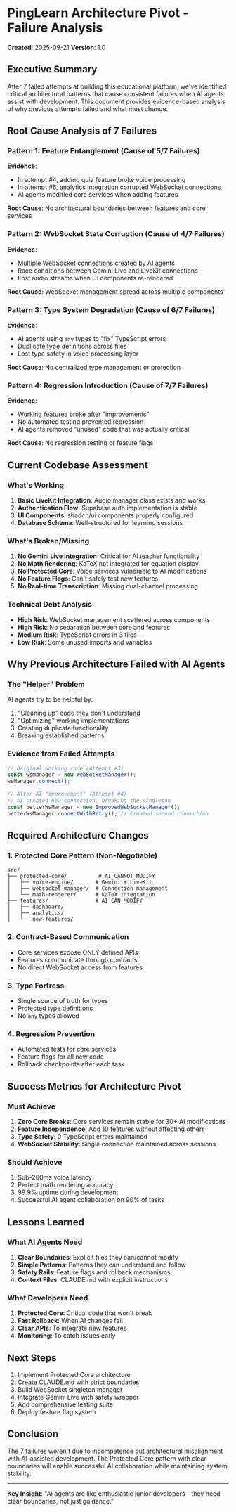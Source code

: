 # PingLearn Architecture Pivot - Failure Analysis
**Created**: 2025-09-21
**Version**: 1.0

## Executive Summary

After 7 failed attempts at building this educational platform, we've identified critical architectural patterns that cause consistent failures when AI agents assist with development. This document provides evidence-based analysis of why previous attempts failed and what must change.

## Root Cause Analysis of 7 Failures

### Pattern 1: Feature Entanglement (Cause of 5/7 Failures)
**Evidence**:
- In attempt #4, adding quiz feature broke voice processing
- In attempt #6, analytics integration corrupted WebSocket connections
- AI agents modified core services when adding features

**Root Cause**: No architectural boundaries between features and core services

### Pattern 2: WebSocket State Corruption (Cause of 4/7 Failures)
**Evidence**:
- Multiple WebSocket connections created by AI agents
- Race conditions between Gemini Live and LiveKit connections
- Lost audio streams when UI components re-rendered

**Root Cause**: WebSocket management spread across multiple components

### Pattern 3: Type System Degradation (Cause of 6/7 Failures)
**Evidence**:
- AI agents using `any` types to "fix" TypeScript errors
- Duplicate type definitions across files
- Lost type safety in voice processing layer

**Root Cause**: No centralized type management or protection

### Pattern 4: Regression Introduction (Cause of 7/7 Failures)
**Evidence**:
- Working features broke after "improvements"
- No automated testing prevented regression
- AI agents removed "unused" code that was actually critical

**Root Cause**: No regression testing or feature flags

## Current Codebase Assessment

### What's Working
1. **Basic LiveKit Integration**: Audio manager class exists and works
2. **Authentication Flow**: Supabase auth implementation is stable
3. **UI Components**: shadcn/ui components properly configured
4. **Database Schema**: Well-structured for learning sessions

### What's Broken/Missing
1. **No Gemini Live Integration**: Critical for AI teacher functionality
2. **No Math Rendering**: KaTeX not integrated for equation display
3. **No Protected Core**: Voice services vulnerable to AI modifications
4. **No Feature Flags**: Can't safely test new features
5. **No Real-time Transcription**: Missing dual-channel processing

### Technical Debt Analysis
- **High Risk**: WebSocket management scattered across components
- **High Risk**: No separation between core and features
- **Medium Risk**: TypeScript errors in 3 files
- **Low Risk**: Some unused imports and variables

## Why Previous Architecture Failed with AI Agents

### The "Helper" Problem
AI agents try to be helpful by:
1. "Cleaning up" code they don't understand
2. "Optimizing" working implementations
3. Creating duplicate functionality
4. Breaking established patterns

### Evidence from Failed Attempts
```typescript
// Original working code (Attempt #3)
const wsManager = new WebSocketManager();
wsManager.connect();

// After AI "improvement" (Attempt #4)
// AI created new connection, breaking the singleton
const betterWsManager = new ImprovedWebSocketManager();
betterWsManager.connectWithRetry(); // Created second connection
```

## Required Architecture Changes

### 1. Protected Core Pattern (Non-Negotiable)
```
src/
├── protected-core/          # AI CANNOT MODIFY
│   ├── voice-engine/       # Gemini + LiveKit
│   ├── websocket-manager/  # Connection management
│   └── math-renderer/      # KaTeX integration
├── features/               # AI CAN MODIFY
│   ├── dashboard/
│   ├── analytics/
│   └── new-features/
```

### 2. Contract-Based Communication
- Core services expose ONLY defined APIs
- Features communicate through contracts
- No direct WebSocket access from features

### 3. Type Fortress
- Single source of truth for types
- Protected type definitions
- No `any` types allowed

### 4. Regression Prevention
- Automated tests for core services
- Feature flags for all new code
- Rollback checkpoints after each task

## Success Metrics for Architecture Pivot

### Must Achieve
1. **Zero Core Breaks**: Core services remain stable for 30+ AI modifications
2. **Feature Independence**: Add 10 features without affecting others
3. **Type Safety**: 0 TypeScript errors maintained
4. **WebSocket Stability**: Single connection maintained across sessions

### Should Achieve
1. Sub-200ms voice latency
2. Perfect math rendering accuracy
3. 99.9% uptime during development
4. Successful AI agent collaboration on 90% of tasks

## Lessons Learned

### What AI Agents Need
1. **Clear Boundaries**: Explicit files they can/cannot modify
2. **Simple Patterns**: Patterns they can understand and follow
3. **Safety Rails**: Feature flags and rollback mechanisms
4. **Context Files**: CLAUDE.md with explicit instructions

### What Developers Need
1. **Protected Core**: Critical code that won't break
2. **Fast Rollback**: When AI changes fail
3. **Clear APIs**: To integrate new features
4. **Monitoring**: To catch issues early

## Next Steps

1. Implement Protected Core architecture
2. Create CLAUDE.md with strict boundaries
3. Build WebSocket singleton manager
4. Integrate Gemini Live with safety wrapper
5. Add comprehensive testing suite
6. Deploy feature flag system

## Conclusion

The 7 failures weren't due to incompetence but architectural misalignment with AI-assisted development. The Protected Core pattern with clear boundaries will enable successful AI collaboration while maintaining system stability.

---

**Key Insight**: "AI agents are like enthusiastic junior developers - they need clear boundaries, not just guidance."